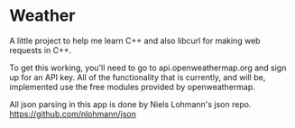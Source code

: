 # Weather

A little project to help me learn C++ and also libcurl for making web requests in C++.

To get this working, you'll need to go to api.openweathermap.org and sign up for an API key. All of the functionality that is currently, and will be, implemented use the free modules provided by openweathermap.

All json parsing in this app is done by Niels Lohmann's json repo. https://github.com/nlohmann/json